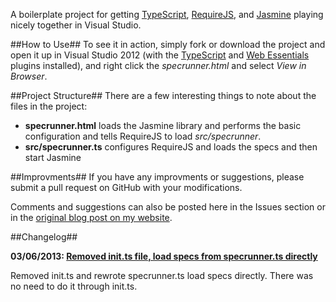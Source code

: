 ﻿A boilerplate project for getting [TypeScript](http://www.typescriptlang.org/), [RequireJS](http://requirejs.org/), and [Jasmine](https://jasmine.github.io/) playing nicely together in Visual Studio.

##How to Use##
To see it in action, simply fork or download the project and open it up in Visual Studio 2012 (with the [TypeScript](http://www.microsoft.com/en-us/download/details.aspx?id=34790) and [Web Essentials](http://visualstudiogallery.msdn.microsoft.com/07d54d12-7133-4e15-becb-6f451ea3bea6) plugins installed), and right click the *specrunner.html* and select *View in Browser*.

##Project Structure##
There are a few interesting things to note about the files in the project:

- **specrunner.html** loads the Jasmine library and performs the basic configuration and tells RequireJS to load *src/specrunner*.
- **src/specrunner.ts** configures RequireJS and loads the specs and then start Jasmine

##Improvments##
If you have any improvments or suggestions, please submit a pull request on GitHub with your modifications.

Comments and suggestions can also be posted here in the Issues section or in the [original blog post on my website](http://egilhansen.com/node/40).

##Changelog##

**03/06/2013: [Removed init.ts file, load specs from specrunner.ts directly](https://github.com/egil/TypeScript-RequireJs-Jasmine/commit/52cdc7c78678b95fe624eb24b298047123f4a7ce)**

Removed init.ts and rewrote specrunner.ts load specs directly. There was no need to do it through init.ts.
